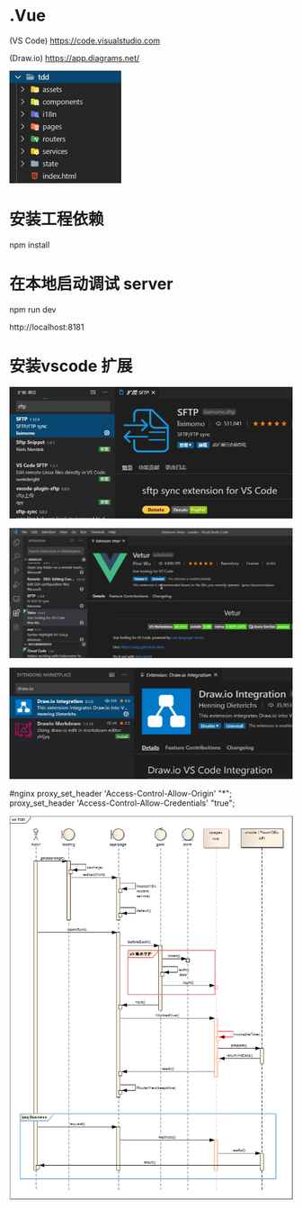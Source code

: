 # .Vue

(VS Code)
https://code.visualstudio.com

(Draw.io)
https://app.diagrams.net/

![Image text](https://github.com/wuzhiping/tdd/blob/master/4983b0bb-f4a4-4ef6-a711-c89394f4d65b.png)

# 安装工程依赖
npm install

# 在本地启动调试 server
npm run dev

http://localhost:8181

# 安装vscode 扩展

![Image text](https://github.com/wuzhiping/tdd/blob/master/5cdb9719-adb0-4344-b954-5f705ee086cd.png)

![Image text](https://github.com/wuzhiping/tdd/blob/master/36a39830-0298-4d2c-a5ea-6fa2be0c62d6.png)

![Image text](https://github.com/wuzhiping/tdd/blob/master/ee24e528-44d6-495f-b93f-51b27eaca203.png)


#nginx
       proxy_set_header 'Access-Control-Allow-Origin' "*";
       proxy_set_header 'Access-Control-Allow-Credentials' "true";

![Sequence Diagram](https://github.com/wuzhiping/tdd/blob/master/sequence.png)
